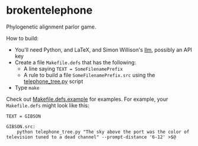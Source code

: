 # brokentelephone

Phylogenetic alignment parlor game.

How to build:

- You'll need Python, and LaTeX, and Simon Willison's [llm](https://github.com/simonw/llm), possibly an API key
- Create a file `Makefile.defs` that has the following:
    - A line saying `TEXT = SomeFilenamePrefix`
    - A rule to build a file `SomeFilenamePrefix.src` using the [telephone_tree.py](https://github.com/ihh/brokentelephone/blob/master/telephone_tree.py) script
- Type `make`

Check out [Makefile.defs.example](https://github.com/ihh/brokentelephone/blob/master/Makefile.defs.example) for examples.
For example, your `Makefile.defs` might look like this:

    TEXT = GIBSON

    GIBSON.src:
    	python telephone_tree.py "The sky above the port was the color of television tuned to a dead channel" --prompt-distance '6-12' >$@
